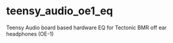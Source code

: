 # teensy_audio_oe1_eq
Teensy Audio board based hardware EQ for Tectonic BMR off ear headphones (OE-1)
